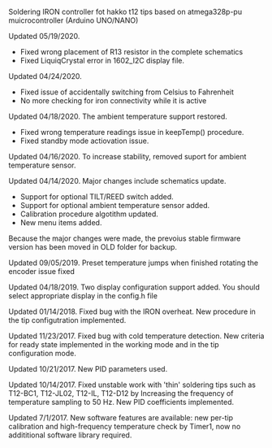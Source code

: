 Soldering IRON controller fot hakko t12 tips based on atmega328p-pu muicrocontroller (Arduino UNO/NANO)

Updated 05/19/2020.
 - Fixed wrong placement of R13 resistor in the complete schematics
 - Fixed LiquiqCrystal error in 1602_I2C display file.

Updated 04/24/2020.
 - Fixed issue of accidentally switching from Celsius to Fahrenheit
 - No more checking for iron connectivity while it is active
 
Updated 04/18/2020. The ambient temperature support restored.
 - Fixed wrong temperature readings issue in keepTemp() procedure.
 - Fixed standby mode actiovation issue.

Updated 04/16/2020. To increase stability, removed suport for ambient temperature sensor.

Updated 04/14/2020. Major changes include schematics update.
- Support for optional TILT/REED switch added.
- Support for optional ambient temperature sensor added.
- Calibration procedure algotithm updated.
- New menu items added.

Because the major changes were made, the prevoius stable firmware version has been moved in OLD folder for backup.

Updated 09/05/2019. Preset temperature jumps when finished rotating the encoder issue fixed

Updated 04/18/2019. Two display configuration support added. You should select appropriate display in the config.h file

Updated 01/14/2018. Fixed bug with the IRON overheat. New procedure in the tip configutration implemented. 

Updated 11/23/2017. Fixed bug with cold temperature detection. New criteria for ready state implemented in the working mode and in the tip configuration mode.

Updated 10/21/2017. New PID parameters used. 

Updated 10/14/2017. Fixed unstable work with 'thin' soldering tips such as T12-BC1, T12-JL02, T12-IL, T12-D12 by Increasing the frequency of temperature sampling to 50 Hz. New PID coefficients implemented.

Updated 7/1/2017. New software features are available: new per-tip calibration and high-frequency temperature check by Timer1, now no addititional software library required. 
